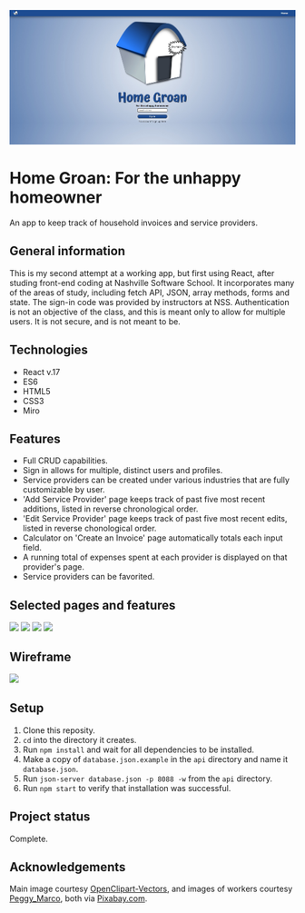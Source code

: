 
![Homepage](https://github.com/brianminges/homegroan/blob/main/public/images/homepage.jpg?raw=true)

# Home Groan: For the unhappy homeowner
An app to keep track of household invoices and service providers.

## General information
This is my second attempt at a working app, but first using React, after studing front-end coding at Nashville Software School. It incorporates many of the areas of study, including fetch API, JSON, array methods, forms and state. The sign-in code was provided by instructors at NSS. Authentication is not an objective of the class, and this is meant only to allow for multiple users. It is not secure, and is not meant to be. 

## Technologies
- React v.17
- ES6
- HTML5
- CSS3
- Miro

## Features  
- Full CRUD capabilities.
- Sign in allows for multiple, distinct users and profiles.
- Service providers can be created under various industries that are fully customizable by user.  
- 'Add Service Provider' page keeps track of past five most recent additions, listed in reverse chronological order.
- 'Edit Service Provider' page keeps track of past five most recent edits, listed in reverse chonological order.
- Calculator on 'Create an Invoice' page automatically totals each input field.
- A running total of expenses spent at each provider is displayed on that provider's page.
- Service providers can be favorited.

## Selected pages and features
<img src="https://user-images.githubusercontent.com/91277363/182010562-acc7d339-3d1f-4c1a-84ec-0e1f21495eff.png?raw=true" height="400" >
<img src="https://user-images.githubusercontent.com/91277363/182010753-83455392-77d6-458e-8d2b-5b371d8ae342.png?raw=true" height="400" >
<img src="https://user-images.githubusercontent.com/91277363/182010833-00f3074f-0e49-4933-9038-4014af3e4f4d.gif?raw=true" height="200" >
<img src="https://user-images.githubusercontent.com/91277363/182010798-42714d62-ddec-4bc6-ba59-a5b6f06e12d5.gif?raw=true" height="300" >

## Wireframe
<img src="https://user-images.githubusercontent.com/91277363/182011178-13afa8f9-84c0-44b9-8633-d9b9fc7d028a.png?raw=true" height="500" >

## Setup
1. Clone this reposity.
2. `cd` into the directory it creates.
3. Run `npm install` and wait for all dependencies to be installed.
4. Make a copy of `database.json.example` in the `api` directory and name it `database.json`.
5. Run `json-server database.json -p 8088 -w` from the `api` directory.
6. Run `npm start` to verify that installation was successful. 
 
## Project status
Complete. 

## Acknowledgements
Main image courtesy [OpenClipart-Vectors](https://pixabay.com/users/openclipart-vectors-30363/), and images of workers courtesy [Peggy_Marco](https://pixabay.com/users/peggy_marco-1553824/), both via [Pixabay.com](https://pixabay.com/). 
